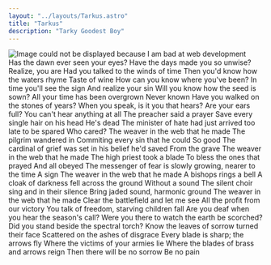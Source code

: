 ```yaml
---
layout: "../layouts/Tarkus.astro"
title: "Tarkus"
description: "Tarky Goodest Boy"
---
```


![Image could not be displayed because I am bad at web development](/tarkus.jpeg)
<br />
Has the dawn ever seen your eyes?
Have the days made you so unwise?
Realize, you are
Had you talked to the winds of time
Then you'd know how the waters rhyme
Taste of wine
How can you know where you've been?
In time you'll see the sign
And realize your sin
Will you know how the seed is sown?
All your time has been overgrown
Never known
Have you walked on the stones of years?
When you speak, is it you that hears?
Are your ears full?
You can't hear anything at all
The preacher said a prayer
Save every single hair on his head
He's dead
The minister of hate had just arrived too late to be spared
Who cared?
The weaver in the web that he made
The pilgrim wandered in
Commiting every sin that he could
So good
The cardinal of grief was set in his belief he'd saved
From the grave
The weaver in the web that he made
The high priest took a blade
To bless the ones that prayed
And all obeyed
The messenger of fear is slowly growing, nearer to the time
A sign
The weaver in the web that he made
A bishops rings a bell
A cloak of darkness fell across the ground
Without a sound
The silent choir sing and in their silence
Bring jaded sound, harmonic ground
The weaver in the web that he made
Clear the battlefield and let me see
All the profit from our victory
You talk of freedom, starving children fall
Are you deaf when you hear the season's call?
Were you there to watch the earth be scorched?
Did you stand beside the spectral torch?
Know the leaves of sorrow turned their face
Scattered on the ashes of disgrace
Every blade is sharp; the arrows fly
Where the victims of your armies lie
Where the blades of brass and arrows reign
Then there will be no sorrow
Be no pain
